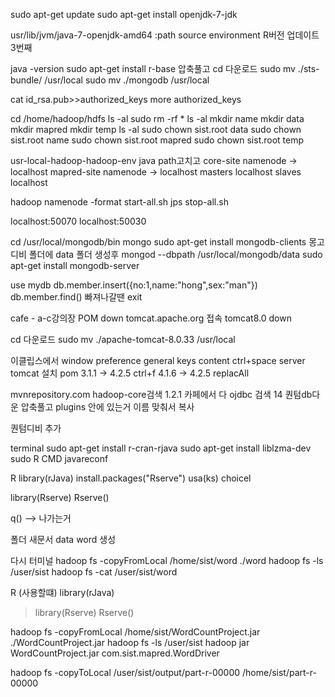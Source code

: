 sudo apt-get update
sudo apt-get install openjdk-7-jdk

usr/lib/jvm/java-7-openjdk-amd64 :path
source environment
R버전 업데이트 3번째

java -version
sudo apt-get install r-base
압축풀고
cd 다운로드
sudo mv ./sts-bundle/ /usr/local
sudo mv ./mongodb /usr/local


cat id_rsa.pub>>authorized_keys
more authorized_keys

cd /home/hadoop/hdfs
ls -al
sudo rm -rf *
ls -al
mkdir name
mkdir data
mkdir mapred
mkdir temp
ls -al
sudo chown sist.root data
sudo chown sist.root name
sudo chown sist.root mapred
sudo chown sist.root temp

usr-local-hadoop-hadoop-env java path고치고
core-site namenode -> localhost
mapred-site namenode -> localhost
masters localhost
slaves localhost

hadoop namenode -format
start-all.sh
jps
stop-all.sh


localhost:50070
localhost:50030

cd /usr/local/mongodb/bin
mongo
sudo apt-get install mongodb-clients
몽고디비 폴더에 data 폴더 생성후 
mongod --dbpath /usr/local/mongodb/data
sudo apt-get install mongodb-server

use mydb
 db.member.insert({no:1,name:"hong",sex:"man"})
db.member.find()
빠져나갈땐 exit

cafe - a-c강의장 POM down
tomcat.apache.org 접속 tomcat8.0 down

cd 다운로드
sudo mv ./apache-tomcat-8.0.33 /usr/local

이클립스에서 
window preference
general keys content ctrl+space
server tomcat 설치
pom 3.1.1 -> 4.2.5
ctrl+f 4.1.6 -> 4.2.5 replacAll 

mvnrepository.com
hadoop-core검색
1.2.1 
카페에서 다
ojdbc 검색
14
퀀텀db다운 압축풀고 plugins 안에 있는거 이름 맞춰서 복사

퀀텀디비 추가 

terminal
sudo apt-get install r-cran-rjava
sudo apt-get install liblzma-dev
sudo R CMD javareconf

R
library(rJava)
install.packages("Rserve")
usa(ks) choicel

library(Rserve)
Rserve()

q() --> 나가는거

폴더 새문서 data word 생성

다시 터미널
hadoop fs -copyFromLocal /home/sist/word ./word
hadoop fs -ls /user/sist
hadoop fs -cat /user/sist/word

R (사용할떄)
library(rJava)
> library(Rserve)
> Rserve()

hadoop fs -copyFromLocal /home/sist/WordCountProject.jar ./WordCountProject.jar
hadoop fs -ls /user/sist
hadoop jar WordCountProject.jar com.sist.mapred.WordDriver

 hadoop fs -copyToLocal /user/sist/output/part-r-00000 /home/sist/part-r-00000


